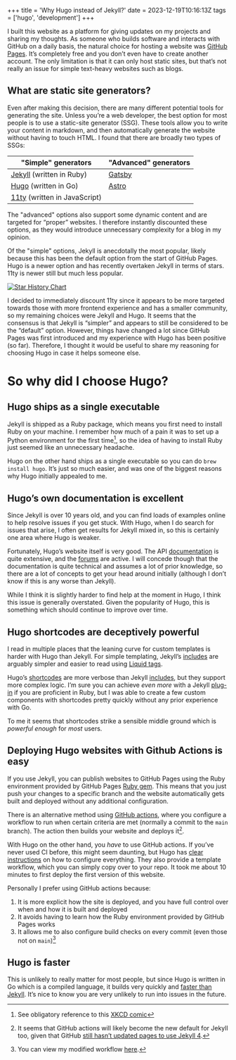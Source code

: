 +++
title = 'Why Hugo instead of Jekyll?'
date = 2023-12-19T10:16:13Z
tags = ['hugo', 'development']
+++

I built this website as a platform for giving updates on my projects and sharing my thoughts. As someone who builds software and interacts with GitHub on a daily basis, the natural choice for hosting a website was [GitHub Pages](https://pages.github.com/). It’s completely free and you don’t even have to create another account. The only limitation is that it can only host static sites, but that’s not really an issue for simple text-heavy websites such as blogs.

## What are static site generators?

Even after making this decision, there are many different potential tools for generating the site. Unless you’re a web developer, the best option for most people is to use a static-site generator (SSG). These tools allow you to write your content in markdown, and then automatically generate the website without having to touch HTML. I found that there are broadly two types of SSGs:

| "Simple" generators                                   | "Advanced" generators               |
| ----------------------------------------------------- | ----------------------------------- |
| [Jekyll](https://jekyllrb.com/) (written in Ruby)     | [Gatsby](https://www.gatsbyjs.com/) |
| [Hugo](https://gohugo.io/) (written in Go)            | [Astro](https://astro.build/)       |
| [11ty](https://www.11ty.dev/) (written in JavaScript) |                                     |

The "advanced" options also support some dynamic content and are targeted for “proper” websites. I therefore instantly discounted these options, as they would introduce unnecessary complexity for a blog in my opinion.

Of the "simple" options, Jekyll is anecdotally the most popular, likely because this has been the default option from the start of GitHub Pages. Hugo is a newer option and has recently overtaken Jekyll in terms of stars. 11ty is newer still but much less popular.

[![Star History Chart](https://api.star-history.com/svg?repos=jekyll/jekyll,gohugoio/hugo,11ty/eleventy&type=Date)](https://star-history.com/#jekyll/jekyll&gohugoio/hugo&11ty/eleventy&Date)

I decided to immediately discount 11ty since it appears to be more targeted towards those with more frontend experience and has a smaller community, so my remaining choices were Jekyll and Hugo. It seems that the consensus is that Jekyll is “simpler” and appears to still be considered to be the “default” option. However, things have changed a lot since GitHub Pages was first introduced and my experience with Hugo has been positive (so far). Therefore, I thought it would be useful to share my reasoning for choosing Hugo in case it helps someone else.

# So why did I choose Hugo?

## Hugo ships as a single executable

Jekyll is shipped as a Ruby package, which means you first need to install Ruby on your machine. I remember how much of a pain it was to set up a Python environment for the first time[^1], so the idea of having to install Ruby just seemed like an unnecessary headache.

[^1]: See obligatory reference to this [XKCD comic](https://xkcd.com/1987/)

Hugo on the other hand ships as a single executable so you can do `brew install hugo`. It’s just so much easier, and was one of the biggest reasons why Hugo initially appealed to me.

## Hugo’s own documentation is excellent

Since Jekyll is over 10 years old, and you can find loads of examples online to help resolve issues if you get stuck. With Hugo, when I do search for issues that arise, I often get results for Jekyll mixed in, so this is certainly one area where Hugo is weaker.

Fortunately, Hugo’s website itself is very good. The API [documentation](https://gohugo.io/documentation/) is quite extensive, and the [forums](https://discourse.gohugo.io/) are active. I will concede though that the documentation is quite technical and assumes a lot of prior knowledge, so there are a lot of concepts to get your head around initially (although I don’t know if this is any worse than Jekyll).

While I think it is slightly harder to find help at the moment in Hugo, I think this issue is generally overstated. Given the popularity of Hugo, this is something which should continue to improve over time.

## Hugo shortcodes are deceptively powerful

I read in multiple places that the leaning curve for custom templates is harder with Hugo than Jekyll. For simple templating, Jekyll’s [includes](https://jekyllrb.com/docs/includes/) are arguably simpler and easier to read using [Liquid tags](https://shopify.github.io/liquid/).

Hugo’s [shortcodes](https://gohugo.io/content-management/shortcodes/) are more verbose than Jekyll [includes](https://jekyllrb.com/docs/includes/), but they support more complex logic. I’m sure you can achieve _even more_ with a Jekyll [plug-in](https://jekyllrb.com/docs/plugins/) if you are proficient in Ruby, but I was able to create a few custom components with shortcodes pretty quickly without any prior experience with Go.

To me it seems that shortcodes strike a sensible middle ground which is _powerful enough_ for _most_ users.

## Deploying Hugo websites with Github Actions is easy

If you use Jekyll, you can publish websites to GitHub Pages using the Ruby environment provided by GitHub Pages [Ruby gem](https://pages.github.com/versions/). This means that you just push your changes to a specific branch and the website automatically gets built and deployed without any additional configuration.

There is an alternative method using [GitHub actions](https://jekyllrb.com/docs/continuous-integration/github-actions/), where you configure a workflow to run when certain criteria are met (normally a commit to the `main` branch). The action then builds your website and deploys it[^2].

[^2]: It seems that GitHub actions will likely become the new default for Jekyll too, given that GitHub [still hasn’t updated pages to use Jekyll 4](https://github.com/github/pages-gem/issues/651).

With Hugo on the other hand, you _have_ to use GitHub actions. If you’ve never used CI before, this might seem daunting, but Hugo has [clear instructions](https://gohugo.io/hosting-and-deployment/hosting-on-github/) on how to configure everything. They also provide a template workflow, which you can simply copy over to your repo. It took me about 10 minutes to first deploy the first version of this website.

Personally I prefer using GitHub actions because:

1. It is more explicit how the site is deployed, and you have full control over when and how it is built and deployed
2. It avoids having to learn how the Ruby environment provided by GitHub Pages works
3. It allows me to also configure build checks on every commit (even those not on `main`)[^3]

[^3]: You can view my modified workflow [here](https://github.com/alxhslm/alxhslm.github.io/blob/main/.github/workflows/hugo.yaml).

## Hugo is faster

This is unlikely to really matter for most people, but since Hugo is written in Go which is a compiled language, it builds very quickly and [faster than Jekyll](https://michaelnordmeyer.com/benchmarking-hugo-vs-jekyll-vs-github-pages-in-2023#:~:text=Hugo%20is%20faster%20than%20Jekyll,50%20%25%20for%20higher%20post%20counts.). It’s nice to know you are very unlikely to run into issues in the future.
